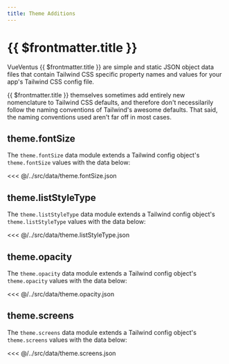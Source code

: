 ```yaml
---
title: Theme Additions
---
```


# {{ $frontmatter.title }}

VueVentus {{ $frontmatter.title }} are simple and static JSON object data files that contain Tailwind CSS specific property names and values for your app's Tailwind CSS config file.

{{ $frontmatter.title }} themselves sometimes add entirely new nomenclature to Tailwind CSS defaults, and therefore don't necessilarily follow the naming conventions of Tailwind's awesome defaults. That said, the naming conventions used aren't far off in most cases.





## theme.fontSize

The `theme.fontSize` data module extends a Tailwind config object's `theme.fontSize` values with the data below:

<<< @/../src/data/theme.fontSize.json





## theme.listStyleType

The `theme.listStyleType` data module extends a Tailwind config object's `theme.listStyleType` values with the data below:

<<< @/../src/data/theme.listStyleType.json





## theme.opacity

The `theme.opacity` data module extends a Tailwind config object's `theme.opacity` values with the data below:

<<< @/../src/data/theme.opacity.json





## theme.screens

The `theme.screens` data module extends a Tailwind config object's `theme.screens` values with the data below:

<<< @/../src/data/theme.screens.json

